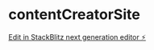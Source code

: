 # contentCreatorSite

[Edit in StackBlitz next generation editor ⚡️](https://stackblitz.com/~/github.com/SiaLater69/contentCreatorSite)